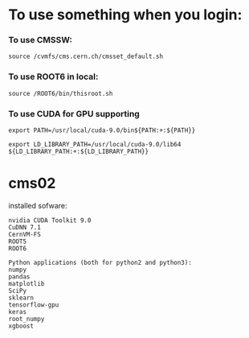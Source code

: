 
# To use something when you login:

### To use CMSSW:
```
source /cvmfs/cms.cern.ch/cmsset_default.sh
```
### To use ROOT6 in local:
```
source /ROOT6/bin/thisroot.sh
```
### To use CUDA for GPU supporting
```
export PATH=/usr/local/cuda-9.0/bin${PATH:+:${PATH}}

export LD_LIBRARY_PATH=/usr/local/cuda-9.0/lib64 ${LD_LIBRARY_PATH:+:${LD_LIBRARY_PATH}}
```

# cms02
installed sofware:
```
nvidia CUDA Toolkit 9.0
CuDNN 7.1
CernVM-FS
ROOT5
ROOT6

Python applications (both for python2 and python3):
numpy
pandas
matplotlib
SciPy
sklearn
tensorflow-gpu
keras
root_numpy
xgboost
```
